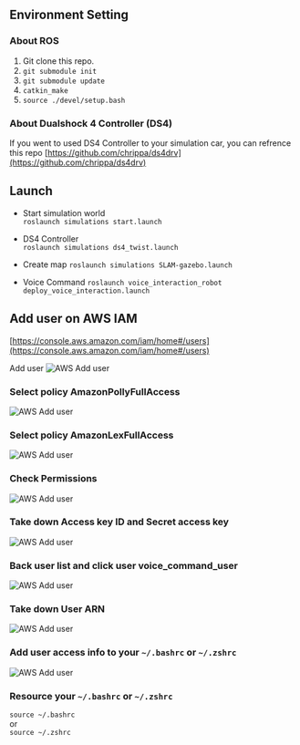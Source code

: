 ## Environment Setting

### About ROS
1. Git clone this repo.
2. ```git submodule init```
3. ```git submodule update```
4. ```catkin_make```
5. ```source ./devel/setup.bash```

### About Dualshock 4 Controller (DS4)
If you went to used DS4 Controller to your simulation car, you can refrence this repo [https://github.com/chrippa/ds4drv](https://github.com/chrippa/ds4drv)


## Launch

* Start simulation world  
```roslaunch simulations start.launch```

* DS4 Controller  
```roslaunch simulations ds4_twist.launch```

* Create map
```roslaunch simulations SLAM-gazebo.launch```

* Voice Command
```roslaunch voice_interaction_robot deploy_voice_interaction.launch```


## Add user on AWS IAM  
[https://console.aws.amazon.com/iam/home#/users](https://console.aws.amazon.com/iam/home#/users)  
 
Add user
![AWS Add user](/readme_images/iam_add_user_1.png)  

### Select policy **AmazonPollyFullAccess**
![AWS Add user](/readme_images/iam_add_user_2.png)

### Select policy **AmazonLexFullAccess**
![AWS Add user](/readme_images/iam_add_user_3.png)

### Check Permissions
![AWS Add user](/readme_images/iam_add_user_4.png)

### Take down **Access key ID** and **Secret access key**  
![AWS Add user](/readme_images/iam_add_user_5.png)  

### Back user list and click user voice_command_user
![AWS Add user](/readme_images/iam_add_user_6.png)  

### Take down **User ARN**  
![AWS Add user](/readme_images/iam_add_user_7.png)  

### Add user access info to your ```~/.bashrc``` or ```~/.zshrc```  
![AWS Add user](/readme_images/iam_add_user_8.png)  


### Resource your  ```~/.bashrc``` or ```~/.zshrc```  
```source ~/.bashrc```  
or  
```source ~/.zshrc```  
